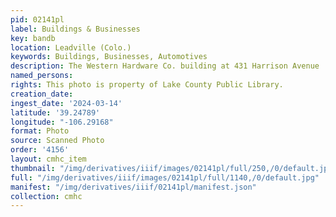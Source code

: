```yaml
---
pid: 02141pl
label: Buildings & Businesses
key: bandb
location: Leadville (Colo.)
keywords: Buildings, Businesses, Automotives
description: The Western Hardware Co. building at 431 Harrison Avenue
named_persons: 
rights: This photo is property of Lake County Public Library.
creation_date: 
ingest_date: '2024-03-14'
latitude: '39.24789'
longitude: "-106.29168"
format: Photo
source: Scanned Photo
order: '4156'
layout: cmhc_item
thumbnail: "/img/derivatives/iiif/images/02141pl/full/250,/0/default.jpg"
full: "/img/derivatives/iiif/images/02141pl/full/1140,/0/default.jpg"
manifest: "/img/derivatives/iiif/02141pl/manifest.json"
collection: cmhc
---
```

